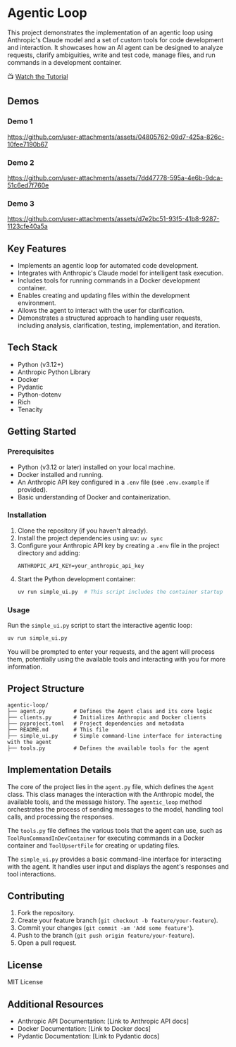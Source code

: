 # Agentic Loop

This project demonstrates the implementation of an agentic loop using
Anthropic's Claude model and a set of custom tools for code development and
interaction. It showcases how an AI agent can be designed to analyze requests,
clarify ambiguities, write and test code, manage files, and run commands in a
development container.

📺 [Watch the Tutorial](https://youtu.be/EKIgnMGwLFw)

## Demos

### Demo 1
https://github.com/user-attachments/assets/04805762-09d7-425a-826c-10fee7190b67

### Demo 2
https://github.com/user-attachments/assets/7dd47778-595a-4e6b-9dca-51c6ed7f760e

### Demo 3
https://github.com/user-attachments/assets/d7e2bc51-93f5-41b8-9287-1123cfe40a5a


## Key Features

- Implements an agentic loop for automated code development.
- Integrates with Anthropic's Claude model for intelligent task execution.
- Includes tools for running commands in a Docker development container.
- Enables creating and updating files within the development environment.
- Allows the agent to interact with the user for clarification.
- Demonstrates a structured approach to handling user requests, including
  analysis, clarification, testing, implementation, and iteration.

## Tech Stack

- Python (v3.12+)
- Anthropic Python Library
- Docker
- Pydantic
- Python-dotenv
- Rich
- Tenacity

## Getting Started

### Prerequisites

- Python (v3.12 or later) installed on your local machine.
- Docker installed and running.
- An Anthropic API key configured in a `.env` file (see `.env.example` if
  provided).
- Basic understanding of Docker and containerization.

### Installation

1. Clone the repository (if you haven't already).
2. Install the project dependencies using uv: `uv sync`
3. Configure your Anthropic API key by creating a `.env` file in the project
   directory and adding:
   ```
   ANTHROPIC_API_KEY=your_anthropic_api_key
   ```
4. Start the Python development container:
   ```bash
   uv run simple_ui.py  # This script includes the container startup
   ```

### Usage

Run the `simple_ui.py` script to start the interactive agentic loop:

```bash
uv run simple_ui.py
```

You will be prompted to enter your requests, and the agent will process them,
potentially using the available tools and interacting with you for more
information.

## Project Structure

```
agentic-loop/
├── agent.py         # Defines the Agent class and its core logic
├── clients.py       # Initializes Anthropic and Docker clients
├── pyproject.toml   # Project dependencies and metadata
├── README.md        # This file
├── simple_ui.py     # Simple command-line interface for interacting with the agent
├── tools.py         # Defines the available tools for the agent
```

## Implementation Details

The core of the project lies in the `agent.py` file, which defines the `Agent`
class. This class manages the interaction with the Anthropic model, the
available tools, and the message history. The `agentic_loop` method orchestrates
the process of sending messages to the model, handling tool calls, and
processing the responses.

The `tools.py` file defines the various tools that the agent can use, such as
`ToolRunCommandInDevContainer` for executing commands in a Docker container and
`ToolUpsertFile` for creating or updating files.

The `simple_ui.py` provides a basic command-line interface for interacting with
the agent. It handles user input and displays the agent's responses and tool
interactions.

## Contributing

1. Fork the repository.
2. Create your feature branch (`git checkout -b feature/your-feature`).
3. Commit your changes (`git commit -am 'Add some feature'`).
4. Push to the branch (`git push origin feature/your-feature`).
5. Open a pull request.

## License

MIT License

## Additional Resources

- Anthropic API Documentation: [Link to Anthropic API docs]
- Docker Documentation: [Link to Docker docs]
- Pydantic Documentation: [Link to Pydantic docs]
